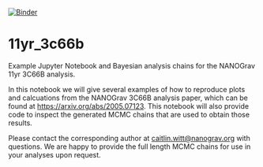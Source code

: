 [![Binder](https://mybinder.org/badge_logo.svg)](https://mybinder.org/v2/gh/nanograv/11yr_3c66b/master?filepath=3C66B_example.ipynb)

# 11yr_3c66b
Example Jupyter Notebook and Bayesian analysis chains for the NANOGrav 11yr 3C66B analysis.

In this notebook we will give several examples of how to reproduce plots and calcuations from the NANOGrav 3C66B analysis paper, which can be found at https://arxiv.org/abs/2005.07123. This notebook will also provide code to inspect the generated MCMC chains that are used to obtain those results.

Please contact the corresponding author at caitlin.witt@nanograv.org with questions. We are happy to provide the full length MCMC chains for use in your analyses upon request. 
